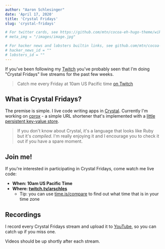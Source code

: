 ```yaml
---
author: "Aaron Schlesinger"
date: 'April 17, 2020'
title: 'Crystal Fridays'
slug: 'crystal-fridays'

# For twitter cards, see https://github.com/mtn/cocoa-eh-hugo-theme/wiki/Twitter-cards
# meta_img = "/images/image.jpg"

# For hacker news and lobsters builtin links, see github.com/mtn/cocoa-eh-hugo-theme/wiki/Social-Links
# hacker_news_id = ""
# lobsters_id = ""
---
```


If you've been following my [Twitch](https://twitch.com/arschles) you've probably seen that I'm doing "Crystal Fridays" live streams for the past few weeks.

>Catch me every Friday at 10am US Pacific time [on Twitch](https://twitch.tv/arschles)

## What is Crystal Fridays?
The premise is simple. I live code writing apps in [Crystal](https://crystal-lang.org). Currently I'm working on [cprox](https://github.com/arschles/cprox) - a simple URL shortener that's implemented with a [little persistent key-value store](https://github.com/CodeSteak/Nuummite).

>If you don't know about Crystal, it's a language that looks like Ruby but it's _compiled_. I'm really enjoying it and I encourage you to check it out if you have a spare moment.

## Join me!
If you're interested in participating in Crystal Fridays, come watch me live code:

- **When: 10am US Pacific Time**
- **Where: [twitch.tv/arschles](https://twitch.tv/arschles)**
    - Tip: you can use [time.is/compare](https://time.is/compare) to find out what time that is in your time zone

## Recordings

I record every Crystal Fridays stream and upload it to [YouTube](https://www.youtube.com/playlist?list=PLd5PS0DQ17GBxMQ78nmowkAxilgS_LrNB), so you can catch up if you miss one.

Videos should be up shortly after each stream.